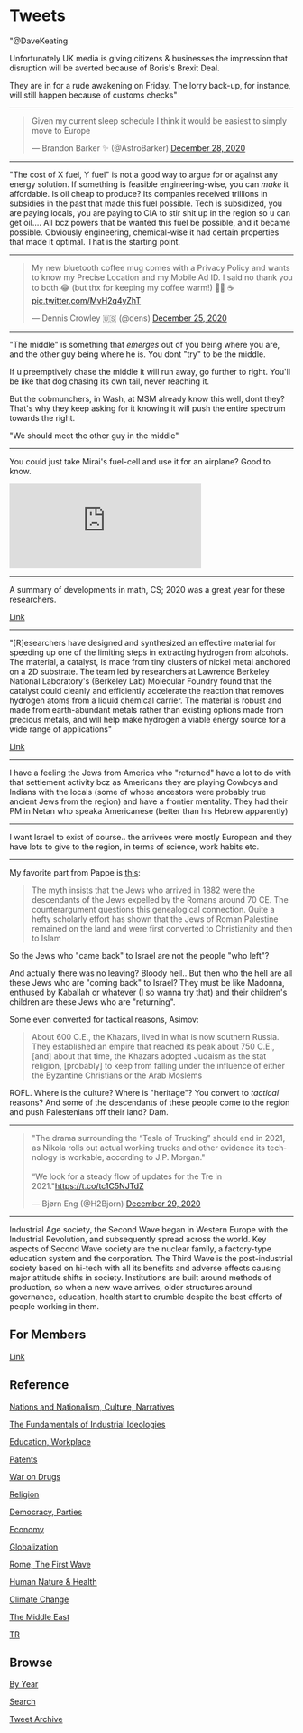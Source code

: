 # Tweets

"@DaveKeating

Unfortunately UK media is giving citizens & businesses the impression
that disruption will be averted because of Boris's Brexit Deal.

They are in for a rude awakening on Friday. The lorry back-up, for
instance, will still happen because of customs checks"

---

<blockquote class="twitter-tweet"><p lang="en" dir="ltr">Given my current sleep schedule I think it would be easiest to simply move to Europe</p>&mdash; Brandon Barker ✨ (@AstroBarker) <a href="https://twitter.com/AstroBarker/status/1343485704651870208?ref_src=twsrc%5Etfw">December 28, 2020</a></blockquote> <script async src="https://platform.twitter.com/widgets.js" charset="utf-8"></script>

---

"The cost of X fuel, Y fuel" is not a good way to argue for or against
any energy solution. If something is feasible engineering-wise, you
can *make* it affordable. Is oil cheap to produce? Its companies
received trillions in subsidies in the past that made this fuel
possible. Tech is subsidized, you are paying locals, you are paying to
CIA to stir shit up in the region so u can get oil.... All bcz powers
that be wanted this fuel be possible, and it became
possible. Obviously engineering, chemical-wise it had certain
properties that made it optimal. That is the starting point.

---

<blockquote class="twitter-tweet"><p lang="en" dir="ltr">My new bluetooth coffee mug comes with a Privacy Policy and wants to know my Precise Location and my Mobile Ad ID. I said no thank you to both 😂 (but thx for keeping my coffee warm!) 🎅🏻 ☕️ <a href="https://t.co/MvH2q4yZhT">pic.twitter.com/MvH2q4yZhT</a></p>&mdash; Dennis Crowley 🇺🇸 (@dens) <a href="https://twitter.com/dens/status/1342534440724156418?ref_src=twsrc%5Etfw">December 25, 2020</a></blockquote> <script async src="https://platform.twitter.com/widgets.js" charset="utf-8"></script>

---

"The middle" is something that *emerges* out of you being where you
are, and the other guy being where he is. You dont "try" to be the
middle.

If u preemptively chase the middle it will run away, go further to
right. You'll be like that dog chasing its own tail, never reaching
it.

But the cobmunchers, in Wash, at MSM already know this well, dont
they? That's why they keep asking for it knowing it will push the
entire spectrum towards the right.


"We should meet the other guy in the middle"

---

You could just take Mirai's fuel-cell and use it for an airplane? Good to know.

<iframe width="340"  src="https://www.youtube.com/embed/NlCNzqGQM1c?start=180&end=272" frameborder="0" allow="accelerometer; autoplay; clipboard-write; encrypted-media; gyroscope; picture-in-picture" allowfullscreen></iframe>

---

A summary of developments in math, CS; 2020 was a great year for these
researchers.

[Link](https://www.quantamagazine.org/quantas-year-in-math-and-computer-science-2020-20201223/)

---

"[R]esearchers have designed and synthesized an effective material for
speeding up one of the  limiting steps in extracting hydrogen from
alcohols. The material, a catalyst, is made from tiny clusters of
nickel metal anchored on a 2D substrate. The team led by researchers
at Lawrence Berkeley National Laboratory's (Berkeley Lab) Molecular
Foundry found that the catalyst could cleanly and efficiently
accelerate the reaction that removes hydrogen atoms from a liquid
chemical carrier. The material is robust and made from earth-abundant
metals rather than existing options made from precious metals, and
will help make hydrogen a viable energy source for a wide range of
applications"

[Link](https://www.eurekalert.org/pub_releases/2020-12/dbnl-sti122120.php)

---

I have a feeling the Jews from America who "returned" have a lot to do
with that settlement activity bcz as Americans they are playing
Cowboys and Indians with the locals (some of whose ancestors were
probably true ancient Jews from the region) and have a frontier
mentality. They had their PM in Netan who speaka Americanese (better
than his Hebrew apparently)

---

I want Israel to exist of course.. the arrivees were mostly European
and they have lots to give to the region, in terms of science, work
habits etc.

---

My favorite part from Pappe is [this](2020/06/10-myths-israel.md):

>The myth insists that the Jews who arrived in 1882 were the
>descendants of the Jews expelled by the Romans around 70 CE. The
>counterargument questions this genealogical connection. Quite a hefty
>scholarly effort has shown that the Jews of Roman Palestine remained
>on the land and were first converted to Christianity and then to
>Islam

So the Jews who "came back" to Israel are not the people "who left"?

And actually there was no leaving? Bloody hell.. But then who the hell
are all these Jews who are "coming back" to Israel? They must be like
Madonna, enthused by Kaballah or whatever (I so wanna try that) and
their children's children are these Jews who are "returning".

Some even converted for tactical reasons, Asimov:

>About 600 C.E., the Khazars, lived in what is now southern
>Russia. They established an empire that reached its peak about 750
>C.E., [and] about that time, the Khazars adopted Judaism as the stat
>religion, [probably] to keep from falling under the influence of
>either the Byzantine Christians or the Arab Moslems

ROFL. Where is the culture?  Where is "heritage"? You convert to
*tactical* reasons? And some of the descendants of these people come
to the region and push Palestenians off their land? Dam.

---

<blockquote class="twitter-tweet"><p lang="en" dir="ltr">&quot;The drama surrounding the “Tesla of Trucking” should end in 2021, as Nikola rolls out actual working trucks and other evidence its technology is workable, according to J.P. Morgan.&quot;<br><br>“We look for a steady flow of updates for the Tre in 2021.&quot;<a href="https://t.co/tc1C5NJTdZ">https://t.co/tc1C5NJTdZ</a></p>&mdash; Bjørn Eng (@H2Bjorn) <a href="https://twitter.com/H2Bjorn/status/1343849930482479109?ref_src=twsrc%5Etfw">December 29, 2020</a></blockquote> <script async src="https://platform.twitter.com/widgets.js" charset="utf-8"></script>

---

Industrial Age society, the Second Wave began in Western Europe with
the Industrial Revolution, and subsequently spread across the
world. Key aspects of Second Wave society are the nuclear family, a
factory-type education system and the corporation. The Third Wave is
the post-industrial society based on hi-tech with all its benefits and
adverse effects causing major attitude shifts in society. Institutions
are built around methods of production, so when a new wave arrives,
older structures around governance, education, health start to crumble
despite the best efforts of people working in them.

## For Members

[Link](https://thirdwave-members.herokuapp.com)

## Reference

[Nations and Nationalism, Culture, Narratives](/2013/02/nations-and-nationalism.md)

[The Fundamentals of Industrial Ideologies](/2011/04/fundamentals-of-industrial-ideologies.md)

[Education, Workplace](2017/09/education-workplace.md)

[Patents](/2018/09/patents.md)

[War on Drugs](/2019/11/war-on-drugs.md)

[Religion](/2015/04/god-religion.md)

[Democracy, Parties](/2016/11/democracy.md)

[Economy](/2018/05/economy.md)

[Globalization](/2018/09/globalization.md)

[Rome, The First Wave](/2017/12/rome.md)

[Human Nature & Health](/2020/07/human-nature.md)

[Climate Change](/2018/12/climate.md)

[The Middle East](/2019/07/middleeast.md)

[TR](../tr)

## Browse

[By Year](years.md)

[Search](search.html)

[Tweet Archive](/tweets/README.md)


